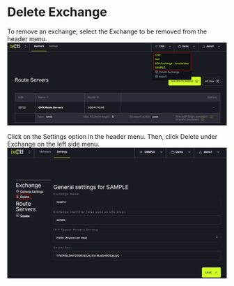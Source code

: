 # Delete Exchange

To remove an exchange, select the Exchange to be removed from the header menu. 
   ![](img/addmember.png)

Click on the Settings option in the header menu. Then, click Delete under Exchange on the left side menu.
   ![](img/deleteexchange.png)
